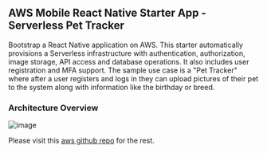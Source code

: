 ## AWS Mobile React Native Starter App - Serverless Pet Tracker

Bootstrap a React Native application on AWS. This starter automatically provisions a Serverless infrastructure with authentication, authorization, image storage, API access and database operations. It also includes user registration and MFA support. The sample use case is a "Pet Tracker" where after a user registers and logs in they can upload pictures of their pet to the system along with information like the birthday or breed.

### Architecture Overview

![image](https://github.com/aws-samples/aws-mobile-react-native-starter/raw/master/media/architecture.png)

Please visit this [aws github repo](https://github.com/aws-samples/aws-mobile-react-native-starter) for the rest.